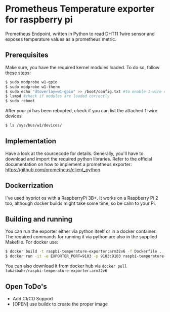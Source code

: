 # Prometheus Temperature exporter for raspberry pi

Prometheus Endpoint, written in Python to read DHT11 1wire sensor and exposes temperature values as a prometheus metric.

## Prerequisites

Make sure, you have the required kernel modules loaded. To do so, follow these steps:

```bash
$ sudo modprobe w1-gpio
$ sudo modprobe w1-therm 
$ sudo echo "dtoverlay=w1-gpio" >> /boot/config.txt #to enable 1-wire config and persist after reboot
$ lsmod #check if modules are loaded correctly
$ sudo reboot
```

After your pi has been rebooted, check if you can list the attached 1-wire devices

```bash
$ ls /sys/bus/w1/devices/
```

## Implementation

Have a look at the sourcecode for details. Generally, you'll have to download and import the required python libraries.
Refer to the official documentation on how to implement a prometheus exporter: https://github.com/prometheus/client_python.

## Dockerrization

I've used hypriot os with a RaspberryPi 3B+. It works on a Raspberry Pi 2 too, although docker builds might take some time, so be calm to your Pi.

## Building and running

You can run the exporter either via python itself or in a docker container. The required commands for running it via python are 
also in the supplied Makefile. For docker use:

```bash
$ docker build -t raspbi-temperature-exporter:arm32v6 -f Dockerfile .
$ docker run -it -e EXPORTER_PORT=9103 -p 9103:9103 raspbi-temperature-exporter:arm32v6
```

You can also download it from docker hub via `docker pull lukasbahr/raspbi-temperature-exporter:arm32v6`

## Open ToDo's

- Add CI/CD Support
- [OPEN] use buildx to create the proper image